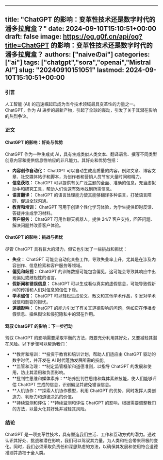 
---
title: "ChatGPT 的影响：变革性技术还是数字时代的潘多拉魔盒？"
date: 2024-09-10T15:10:51+00:00
draft: false
image: https://og.g0f.cn/api/og?title=ChatGPT 的影响：变革性技术还是数字时代的潘多拉魔盒？
authors: ["naiveのai"]
categories: ["ai"]
tags: ["chatgpt","sora","openai","Mistral AI"]
slug: "20240910151051"
lastmod: 2024-09-10T15:10:51+00:00
---
### 引言

人工智能 (AI) 的迅速崛起已成为当今技术领域最具变革性的力量之一。ChatGPT，作为 AI 进步的最新产物，引起了全球的轰动，引发了关于其潜在影响的热烈争论。

### 正文

#### ChatGPT 的影响：好处与优势

ChatGPT 作为一种生成式 AI，具有生成类似人类文本、翻译语言、撰写不同类型创意内容和提供信息性响应的非凡能力。其好处和优势包括：

* **内容创作自动化：** ChatGPT 可以自动生成高质量的内容，例如文章、博客文章、社交媒体帖子和脚本，为创作者和营销人员节省大量时间和精力。
* **信息获取：** ChatGPT 可以提供有关广泛主题的全面、准确的信息，充当虚拟助手和研究工具，帮助人们快速有效地找到所需信息。
* **语言翻译：** ChatGPT 的语言处理能力使其能够翻译多种语言，打破语言障碍，促进全球沟通。
* **教育和培训：** ChatGPT 可用于创建个性化学习体验，为学生提供即时反馈、答疑并生成学习材料。
* **客户服务：** ChatGPT 可用作聊天机器人，提供 24/7 客户支持，回答问题、解决问题并改善客户体验。

#### ChatGPT 的影响：挑战与担忧

尽管 ChatGPT 具有巨大的潜力，但它也引发了一些挑战和担忧：

* **失业：** ChatGPT 可能会自动化某些工作，导致失业率上升，尤其是在涉及内容创作、信息检索和客户服务等领域。
* **偏见和歧视：** ChatGPT 的训练数据可能包含偏见，这可能会导致其响应中出现偏见或歧视性的语言。
* **假新闻和错误信息：** ChatGPT 可以生成看似真实的虚假信息，可能导致假新闻的传播和人们对信息的信任下降。
* **学术诚信：** ChatGPT 可以轻松生成论文、散文和其他学术作品，引发对学术诚信和剽窃的担忧。
* **道德影响：** ChatGPT 的能力引发了有关其道德影响的问题，例如它在传播虚假信息、操纵舆论和侵犯隐私中的潜在作用。

#### 驾驭 ChatGPT 的影响：下一步行动

驾驭 ChatGPT 的影响需要采取平衡的方法，既要充分利用其好处，又要减轻其潜在风险。以下步骤可以帮助我们：

* **教育和培训：**投资于教育和培训计划，帮助人们适应由 ChatGPT 驱动的数字时代，并开发在 AI 时代蓬勃发展所需的技能。
* **监管和治理：**制定监管框架和道德准则，以指导 ChatGPT 的发展和使用，防止其滥用和负面影响。
* **批判性思维和媒体素养：**培养批判性思维和媒体素养技能，使人们能够评估 ChatGPT 生成的信息，识别偏见并避免错误信息。
* **人机协作：**探索人机协作模型，利用 ChatGPT 的优势，同时发挥人类创造力、判断力和道德决策的价值。
* **持续监测和评估：**持续监测和评估 ChatGPT 的影响，根据需要调整我们的方法，以最大化其好处并减轻其风险。

### 结论

ChatGPT 是一项变革性技术，具有塑造我们生活、工作和互动方式的潜力。通过认识其好处、挑战和潜在影响，我们可以驾驭其力量，为人类和社会带来积极的变化。同时，我们必须采取负责任和深思熟虑的方法，以确保其发展和使用符合道德准则并造福于全人类。